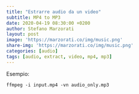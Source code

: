 ```yaml
---
title: "Estrarre audio da un video"
subtitle: MP4 to MP3
date: 2020-04-19 08:30:00 +0200
author: Stefano Marzorati
layout: post
image: 'https://marzorati.co/img/music.png'
share-img: 'https://marzorati.co/img/music.png'
categories: [audio]
tags: [audio, extract, video, mp4, mp3]
---
```

Esempio:   

`ffmpeg -i input.mp4 -vn audio_only.mp3`